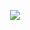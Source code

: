 <p align="center">
  <a href="https://skillicons.dev">
    <img src="https://skillicons.dev/icons?i=aws,bash,cpp,discord,docker,flask,git,github,html,js,jquery,linux,matlab,mysql,nginx,nodejs,notion,php,py,regex,sklearn,ubuntu,wordpress" />
  </a>
</p>

<!--
**SR-soheil/SR-soheil** is a ✨ _special_ ✨ repository because its `README.md` (this file) appears on your GitHub profile.

Here are some ideas to get you started:
- 🔭 I’m currently working on ...
- 🌱 I’m currently learning ...
- 👯 I’m looking to collaborate on ...
- 🤔 I’m looking for help with ...
- 💬 Ask me about ...
- 📫 How to reach me: ...
- 😄 Pronouns: ...
- ⚡ Fun fact: ...
-->
